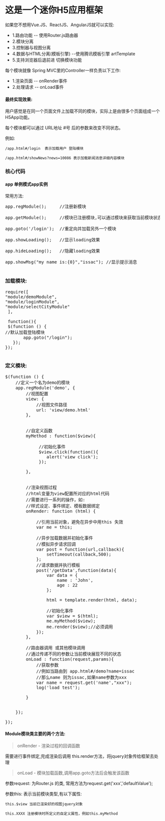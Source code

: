# 这是一个迷你H5应用框架



如果您不想用Vue.JS、ReactJS、AngularJS就可以实现:


* 1.路由功能 -- 使用Router.js路由器
* 2.模块分离
* 3.控制器与视图分离
* 4.数据与HTML分离(模板引擎) --使用腾讯模板引擎 artTemplate
* 5.支持浏览器后退前进 切换模块功能

每个模块就像 Spring MVC里的Controller一样负责以下工作:

* 1.渲染页面  -- onRender事件
* 2.处理请求  -- onLoad事件


#### 最终实现效果:


用户感觉是在同一个页面文件上加载不同的模块，实际上是由很多个页面组成一个H5App功能。

每个模块都可以通过 URL地址 #号 后的参数来改变不同状态。

例如:


```
/app.html#/login  表示加载用户 登陆模块
```

```
/app.html#/showNews?news=10086 表示加载新闻消息详细内容模块
```


### 核心代码
#### app 单例模式app实例
常用方法:
<pre>
app.regModule();     //注册新模块

app.getModule();     //模块已注册模块,可以通过模块来获取当前模块状态数据，例如: app.getModule('login').getData(); 但不建议使用该方法去破坏路由器本身降低耦合的本质。

app.goto('/login');  //重定向并加载另外一个模块

app.showLoading();   //显示loading效果

app.hideLoading();   //隐藏loading效果

app.showMsg("my name is:{0}","issac"); //显示提示消息

</pre>


### 加载模块:

<pre>
require([
"module/demoModule",
"module/loginModule",
"module/selectCityModule"
 ],

 function(){
 $(function () {
//默认加载登陆模块
       app.goto("/login");
   });
});
								       
</pre>


### 定义模块:

<pre>
$(function () {
    //定义一个名为demo的模块
    app.regModule('demo', {
        //视图配置
        view: {
            //视图文件路径
            url: 'view/demo.html'
        },


        //自定义函数
        myMethod : function($view){
             
             //初始化事件
             $view.click(function(){
                alert('view click');
             });

        },

        
        //渲染视图过程
        //html变量为view配置所对应的html代码
        //需要进行一系列的操作，如:
        //样式设定、事件绑定、模板数据绑定
        onRender: function (html) {
         
            //引用当前对象，避免在异步中用this 失效
            var me = this;

            //异步加载数据并初始化事件
            //模拟异步请求回调
            var post = function(url,callback){
                setTimeout(callback,500);
            };
            //请求数据并执行模板
            post('/getData',function(data){
                var data = {
                    name : 'John',
                    age : 22
                };

                html = template.render(html, data);
               
                //初始化事件
                var $view = $(html);
                me.myMethod($view);
                me.render($view);//必须调用
            });
        },
        
        //路由器调用 或其他模块调用
        //通过传递不同的参数让当前模块展现不同的状态
        onLoad : function(request,params){
            //获取参数
            //例如当路由到 app.html#/demo?name=issac
            //那么name 则为issac,如果name参数为xxx
            var name = request.get('name',"xxx");
            log('load test');

        }


    });

});
</pre>

#### Module模块类主要的两个方法:


> onRender - 渲染过程的回调函数

需要进行事件绑定,完成渲染后调用 this.render方法，将jquery对象传给框架去处理


> onLoad - 模块加载函数,调用app.goto方法后会触发该函数

参数request: 为Router.js 的类, 常用方法为request.get('xxx','defaultValue');

参数this: 表示当前模块类型,有以下属性:

	this.$view 当前已渲染好的视图jquery对象

	this.XXXX 注册模块时所定义的自定义属性，例如this.myMethod


